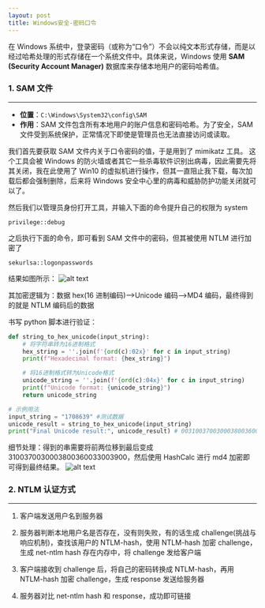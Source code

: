 ```yaml
---
layout: post
title: Windows安全-密码口令
---
```


在 Windows 系统中，登录密码（或称为“口令”）不会以纯文本形式存储，而是以经过哈希处理的形式存储在一个系统文件中。具体来说，Windows 使用 **SAM (Security Account Manager)** 数据库来存储本地用户的密码哈希值。

### 1. SAM 文件

---

- **位置**：`C:\Windows\System32\config\SAM`
- **作用**：SAM 文件包含所有本地用户的账户信息和密码哈希。为了安全，SAM 文件受到系统保护，正常情况下即使是管理员也无法直接访问或读取。

我们首先要获取 SAM 文件内关于口令密码的值，于是用到了 mimikatz 工具。
这个工具会被 Windows 的防火墙或者其它一些杀毒软件识别出病毒，因此需要先将其关闭，我在此使用了 Win10 的虚拟机进行操作，但其一直阻止我下载，每次加载后都会强制删除，后来将 Windows 安全中心里的病毒和威胁防护功能关闭就可以了。

然后我们以管理员身份打开工具，并输入下面的命令提升自己的权限为 system

```shell
privilege::debug
```

之后执行下面的命令，即可看到 SAM 文件中的密码，但其被使用 NTLM 进行加密了

```shell
sekurlsa::logonpasswords
```

结果如图所示：
![alt text](https://1ees0n.oss-cn-qingdao.aliyuncs.com/Github/image.png)

其加密逻辑为：数据 hex(16 进制编码)—>Unicode 编码—>MD4 编码，最终得到的就是 NTLM 编码后的数据

书写 python 脚本进行验证：

```python
def string_to_hex_unicode(input_string):
    # 将字符串转为16进制格式
    hex_string = ''.join(f'{ord(c):02x}' for c in input_string)
    print(f"Hexadecimal format: {hex_string}")

    # 将16进制格式转为Unicode格式
    unicode_string = ''.join(f'{ord(c):04x}' for c in input_string)
    print(f"Unicode format: {unicode_string}")
    return unicode_string

# 示例用法
input_string = "1708639" #测试数据
unicode_result = string_to_hex_unicode(input_string)
print("Final Unicode result:", unicode_result) # 0031003700300038003600330039
```

细节处理：得到的串需要将前两位移到最后变成 3100370030003800360033003900，然后使用 HashCalc 进行 md4 加密即可得到最终结果。
![alt text](https://1ees0n.oss-cn-qingdao.aliyuncs.com/Github/image1.png)

### 2. NTLM 认证方式

---

1. 客户端发送用户名到服务器

2. 服务器判断本地用户名是否存在，没有则失败，有的话生成 challenge(挑战与响应机制)，查找该用户的 NTLM-hash，使用 NTLM-hash 加密 challenge，生成 net-ntlm hash 存在内存中，将 challenge 发给客户端

3. 客户端接收到 challenge 后，将自己的密码转换成 NTLM-hash，再用 NTLM-hash 加密 challenge，生成 response 发送给服务器

4. 服务器对比 net-ntlm hash 和 response，成功即可链接
